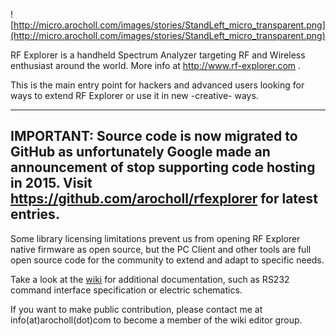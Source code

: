 ![http://micro.arocholl.com/images/stories/StandLeft_micro_transparent.png](http://micro.arocholl.com/images/stories/StandLeft_micro_transparent.png)

RF Explorer is a handheld Spectrum Analyzer targeting RF and Wireless enthusiast around the world. More info at http://www.rf-explorer.com .

This is the main entry point for hackers and advanced users looking for ways to extend RF Explorer or use it in new -creative- ways.

---
**IMPORTANT**: Source code is now migrated to GitHub as unfortunately Google made an announcement of stop supporting code hosting in 2015. Visit https://github.com/arocholl/rfexplorer for latest entries.
---

Some library licensing limitations prevent us from opening RF Explorer native firmware as open source, but the PC Client and other tools are full open source code for the community to extend and adapt to specific needs.

Take a look at the [wiki](http://code.google.com/p/rfexplorer/wiki/Welcome) for additional documentation, such as RS232 command interface specification or electric schematics.

If you want to make public contribution, please contact me at info(at)arocholl(dot)com to become a member of the wiki editor group.

